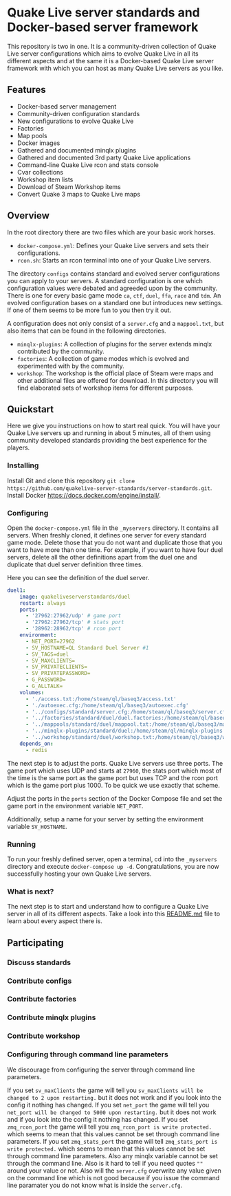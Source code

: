 # Quake Live server standards and Docker-based server framework

This repository is two in one. It is a community-driven collection of Quake Live server configurations which aims to evolve Quake Live in all its different aspects and at the same it is a Docker-based Quake Live server framework with which you can host as many Quake Live servers as you like.

## Features

- Docker-based server management
- Community-driven configuration standards
- New configurations to evolve Quake Live
- Factories
- Map pools
- Docker images
- Gathered and documented minqlx plugins
- Gathered and documented 3rd party Quake Live applications
- Command-line Quake Live rcon and stats console
- Cvar collections
- Workshop item lists
- Download of Steam Workshop items
- Convert Quake 3 maps to Quake Live maps

## Overview

In the root directory there are two files which are your basic work horses.

- `docker-compose.yml`: Defines your Quake Live servers and sets their configurations.
- `rcon.sh`: Starts an rcon terminal into one of your Quake Live servers.

The directory `configs` contains standard and evolved server configurations you can apply to your servers. A standard configuration is one which configuration values were debated and agreeded upon by the community. There is one for every basic game mode `ca`, `ctf`, `duel`, `ffa`, `race` and `tdm`. An evolved configuration bases on a standard one but introduces new settings. If one of them seems to be more fun to you then try it out.

A configuration does not only consist of a `server.cfg` and a `mappool.txt`, but also items that can be found in the following directories.

- `minqlx-plugins`: A collection of plugins for the server extends minqlx contributed by the community.
- `factories`: A collection of game modes which is evolved and experimented with by the community.
- `workshop`: The workshop is the official place of Steam were maps and other additional files are offered for download. In this directory you will find elaborated sets of workshop items for different purposes.

## Quickstart

Here we give you instructions on how to start real quick. You will have your Quake Live servers up and running in about 5 minutes, all of them using community developed standards providing the best experience for the players.

### Installing

Install Git and clone this repository `git clone https://github.com/quakelive-server-standards/server-standards.git`. Install Docker https://docs.docker.com/engine/install/.

### Configuring

Open the `docker-compose.yml` file in the `_myservers` directory. It contains all servers. When freshly cloned, it defines one server for every standard game mode. Delete those that you do not want and duplicate those that you want to have more than one time. For example, if you want to have four duel servers, delete all the other definitions apart from the duel one and duplicate that duel server definition three times.

Here you can see the definition of the duel server.

```yml
duel1:
    image: quakeliveserverstandards/duel
    restart: always
    ports:
      - '27962:27962/udp' # game port
      - '27962:27962/tcp' # stats port
      - '28962:28962/tcp' # rcon port
    environment:
      - NET_PORT=27962
      - SV_HOSTNAME=QL Standard Duel Server #1
      - SV_TAGS=duel
      - SV_MAXCLIENTS=
      - SV_PRIVATECLIENTS=
      - SV_PRIVATEPASSWORD=
      - G_PASSWORD=
      - G_ALLTALK=
    volumes:
      - './access.txt:/home/steam/ql/baseq3/access.txt'
      - './autoexec.cfg:/home/steam/ql/baseq3/autoexec.cfg'
      - '../configs/standard/server.cfg:/home/steam/ql/baseq3/server.cfg'
      - '../factories/standard/duel/duel.factories:/home/steam/ql/baseq3/scripts/duel.factories'
      - '../mappools/standard/duel/mappool.txt:/home/steam/ql/baseq3/mappool.txt'
      - '../minqlx-plugins/standard/duel:/home/steam/ql/minqlx-plugins'
      - '../workshop/standard/duel/workshop.txt:/home/steam/ql/baseq3/workshop.txt'
    depends_on: 
      - redis
```

The next step is to adjust the ports. Quake Live servers use three ports. The game port which uses UDP and starts at `27960`, the stats port which most of the time is the same port as the game port but uses TCP and the rcon port which is the game port plus 1000. To be quick we use exactly that scheme.

Adjust the ports in the `ports` section of the Docker Compose file and set the game port in the environment variable `NET_PORT`.

Additionally, setup a name for your server by setting the environment variable `SV_HOSTNAME`.

### Running

To run your freshly defined server, open a terminal, cd into the `_myservers` directory and execute `docker-compose up -d`. Congratulations, you are now successfully hosting your own Quake Live servers.

### What is next?

The next step is to start and understand how to configure a Quake Live server in all of its different aspects. Take a look into this [README.md](https://github.com/quakelive-server-standards/server-standards/tree/master/_myservers#readme) file to learn about every aspect there is.

## Participating

### Discuss standards

### Contribute configs

### Contribute factories

### Contribute minqlx plugins

### Contribute workshop

### Configuring through command line parameters

We discourage from configuring the server through command line parameters.

If you set `sv_maxClients` the game will tell you `sv_maxClients will be changed to 2 upon restarting.` but it does not work and if you look into the config it nothing has changed.
If you set `net_port` the game will tell you `net_port will be changed to 5000 upon restarting.` but it does not work and if you look into the config it nothing has changed.
If you set `zmq_rcon_port` the game will tell you `zmq_rcon_port is write protected.` which seems to mean that this values cannot be set through command line parameters.
If you set `zmq_stats_port` the game will tell `zmq_stats_port is write protected.` which seems to mean that this values cannot be set through command line parameters.
Also any minqlx variable cannot be set through the command line.
Also is it hard to tell if you need quotes `""` around your value or not.
Also will the `server.cfg` overwrite any value given on the command line which is not good because if you issue the command line paramater you do not know what is inside the `server.cfg`.
